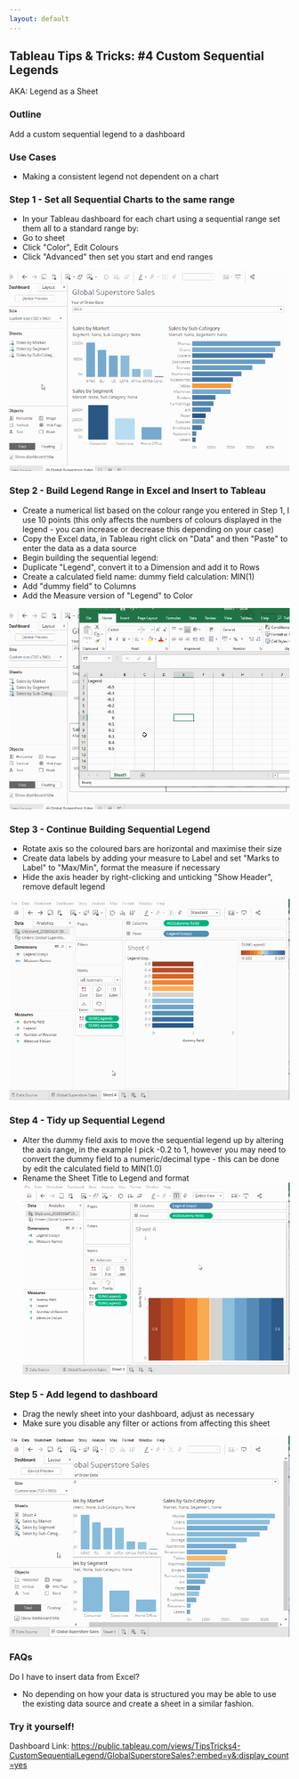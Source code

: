 ```yaml
---
layout: default
---
```

## Tableau Tips & Tricks: #4 Custom Sequential Legends
AKA: Legend as a Sheet

### Outline

Add a custom sequential legend to a dashboard

### Use Cases
- Making a consistent legend not dependent on a chart

### Step 1 - Set all Sequential Charts to the same range
- In your Tableau dashboard for each chart using a sequential range set them all to a standard range by:
- Go to sheet
- Click "Color", Edit Colours
- Click "Advanced" then set you start and end ranges

![Step 1](gifs/t&t_04_sequential_legend/custom_seq_legend_1_set_seq_for_all.gif "Step 1")


### Step 2 - Build Legend Range in Excel and Insert to Tableau
- Create a numerical list based on the colour range you entered in Step 1, I use 10 points (this only affects the numbers of colours displayed in the legend - you can increase or decrease this depending on your case)
- Copy the Excel data, in Tableau right click on "Data" and then "Paste" to enter the data as a data source
- Begin building the sequential legend:
- Duplicate "Legend", convert it to a Dimension and add it to Rows
- Create a calculated field
     name: dummy field
     calculation: MIN(1)
- Add "dummy field" to Columns
- Add the Measure version of "Legend" to Color

![Step 2](gifs/t&t_04_sequential_legend/custom_seq_legend_2_excel_transfer.gif "Step 2")


### Step 3 - Continue Building Sequential Legend
- Rotate axis so the coloured bars are horizontal and maximise their size
- Create data labels by adding your measure to Label and set "Marks to Label" to "Max/Min", format the measure if necessary
- Hide the axis header by right-clicking and unticking "Show Header", remove default legend

![Step 3](gifs/t&t_04_sequential_legend/custom_seq_legend_3_build_seq.gif "Step 3")


### Step 4 - Tidy up Sequential Legend
- Alter the dummy field axis to move the sequential legend up by altering the axis range, in the example I pick -0.2 to 1, however you may need to convert the dummy field to a numeric/decimal type - this can be done by edit the calculated field to MIN(1.0)
- Rename the Sheet Title to Legend and format
![Step 4](gifs/t&t_04_sequential_legend/custom_seq_legend_4_tidy_up_seq.gif "Step 4")


### Step 5 - Add legend to dashboard
- Drag the newly sheet into your dashboard, adjust as necessary
- Make sure you disable any filter or actions from affecting this sheet

![Step 5](gifs/t&t_04_sequential_legend/custom_seq_legend_5_add_to_dash.gif "Step 5")

### FAQs

Do I have to insert data from Excel?

- No depending on how your data is structured you may be able to use the existing data source and create a sheet in a similar fashion. 

### Try it yourself!
Dashboard Link: <https://public.tableau.com/views/TipsTricks4-CustomSequentialLegend/GlobalSuperstoreSales?:embed=y&:display_count=yes>